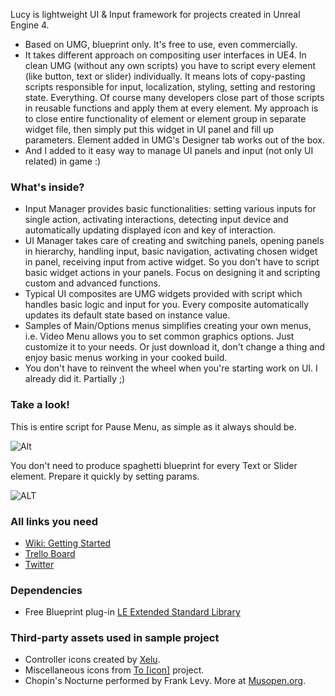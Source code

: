 Lucy is lightweight UI & Input framework for projects created in Unreal Engine 4. 
* Based on UMG, blueprint only. It's free to use, even commercially.
* It takes different approach on compositing user interfaces in UE4. In clean UMG (without any own scripts) you have to script every element (like button, text or slider) individually. It means lots of copy-pasting scripts responsible for input, localization, styling, setting and restoring state. Everything. Of course many developers close part of those scripts in reusable functions and apply them at every element. My approach is to close entire functionality of element or element group in separate widget file, then simply put this widget in UI panel and fill up parameters. Element added in UMG's Designer tab works out of the box. 
* And I added to it easy way to manage UI panels and input (not only UI related) in game :)

### What's inside?
* Input Manager provides basic functionalities: setting various inputs for single action, activating interactions, detecting input device and automatically updating displayed icon and key of interaction.
* UI Manager takes care of creating and switching panels, opening panels in hierarchy, handling input, basic navigation, activating chosen widget in panel, receiving input from active widget. So you don't have to script basic widget actions in your panels. Focus on designing it and scripting custom and advanced functions. 
* Typical UI composites are UMG widgets provided with script which handles basic logic and input for you. Every composite automatically updates its default state based on instance value.
* Samples of Main/Options menus simplifies creating your own menus, i.e. Video Menu allows you to set common graphics options. Just customize it to your needs. Or just download it, don't change a thing and enjoy basic menus working in your cooked build.
* You don't have to reinvent the wheel when you're starting work on UI. I already did it. Partially ;)

### Take a look!
This is entire script for Pause Menu, as simple as it always should be.

![Alt](http://i.imgur.com/Y0VAygC.png "Pause Menu")

You don't need to produce spaghetti blueprint for every Text or Slider element. Prepare it quickly by setting params.

![ALT](https://i.imgur.com/O1xuOXU.png "Params")

### All links you need
* [Wiki: Getting Started](https://github.com/kjustynski/Lucy/wiki/Getting-Started)
* [Trello Board](https://trello.com/b/p4HZ0RuB/lucy)
* [Twitter](https://twitter.com/kjustynski)

### Dependencies
* Free Blueprint plug-in [LE Extended Standard Library](https://www.unrealengine.com/marketplace/low-entry-extended-standard-library)

### Third-party assets used in sample project
* Controller icons created by [Xelu](http://opengameart.org/content/free-keyboard-and-controllers-prompts-pack).
* Miscellaneous icons from  [To [icon]](http://www.toicon.com/about) project.
* Chopin's Nocturne performed by Frank Levy. More at [Musopen.org](https://musopen.org/music/245/frederic-chopin/nocturnes-op-9/).

